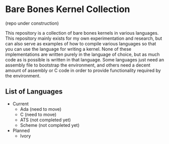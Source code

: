 # Bare Bones Kernel Collection
(repo under construction)

This repository is a collection of bare bones kernels in various languages. This repository mainly exists for my own experimentation and research, but can also serve as examples of how to compile various languages so that you can use the language for writing a kernel. None of these implementations are written purely in the language of choice, but as much code as is possible is written in that language. Some languages just need an assembly file to bootstrap the environment, and others need a decent amount of assembly or C code in order to provide functionality required by the environment.

## List of Languages

- Current
  - Ada (need to move)
  - C (need to move)
  - ATS (not completed yet)
  - Scheme (not completed yet)
- Planned
  - Ivory
